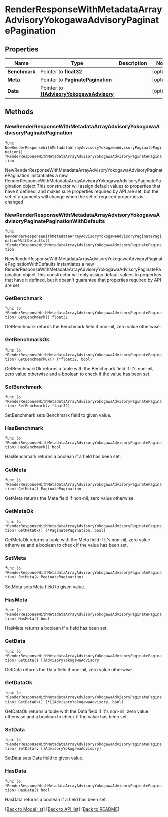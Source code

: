 # RenderResponseWithMetadataArrayAdvisoryYokogawaAdvisoryPaginatePagination

## Properties

Name | Type | Description | Notes
------------ | ------------- | ------------- | -------------
**Benchmark** | Pointer to **float32** |  | [optional] 
**Meta** | Pointer to [**PaginatePagination**](PaginatePagination.md) |  | [optional] 
**Data** | Pointer to [**[]AdvisoryYokogawaAdvisory**](AdvisoryYokogawaAdvisory.md) |  | [optional] 

## Methods

### NewRenderResponseWithMetadataArrayAdvisoryYokogawaAdvisoryPaginatePagination

`func NewRenderResponseWithMetadataArrayAdvisoryYokogawaAdvisoryPaginatePagination() *RenderResponseWithMetadataArrayAdvisoryYokogawaAdvisoryPaginatePagination`

NewRenderResponseWithMetadataArrayAdvisoryYokogawaAdvisoryPaginatePagination instantiates a new RenderResponseWithMetadataArrayAdvisoryYokogawaAdvisoryPaginatePagination object
This constructor will assign default values to properties that have it defined,
and makes sure properties required by API are set, but the set of arguments
will change when the set of required properties is changed

### NewRenderResponseWithMetadataArrayAdvisoryYokogawaAdvisoryPaginatePaginationWithDefaults

`func NewRenderResponseWithMetadataArrayAdvisoryYokogawaAdvisoryPaginatePaginationWithDefaults() *RenderResponseWithMetadataArrayAdvisoryYokogawaAdvisoryPaginatePagination`

NewRenderResponseWithMetadataArrayAdvisoryYokogawaAdvisoryPaginatePaginationWithDefaults instantiates a new RenderResponseWithMetadataArrayAdvisoryYokogawaAdvisoryPaginatePagination object
This constructor will only assign default values to properties that have it defined,
but it doesn't guarantee that properties required by API are set

### GetBenchmark

`func (o *RenderResponseWithMetadataArrayAdvisoryYokogawaAdvisoryPaginatePagination) GetBenchmark() float32`

GetBenchmark returns the Benchmark field if non-nil, zero value otherwise.

### GetBenchmarkOk

`func (o *RenderResponseWithMetadataArrayAdvisoryYokogawaAdvisoryPaginatePagination) GetBenchmarkOk() (*float32, bool)`

GetBenchmarkOk returns a tuple with the Benchmark field if it's non-nil, zero value otherwise
and a boolean to check if the value has been set.

### SetBenchmark

`func (o *RenderResponseWithMetadataArrayAdvisoryYokogawaAdvisoryPaginatePagination) SetBenchmark(v float32)`

SetBenchmark sets Benchmark field to given value.

### HasBenchmark

`func (o *RenderResponseWithMetadataArrayAdvisoryYokogawaAdvisoryPaginatePagination) HasBenchmark() bool`

HasBenchmark returns a boolean if a field has been set.

### GetMeta

`func (o *RenderResponseWithMetadataArrayAdvisoryYokogawaAdvisoryPaginatePagination) GetMeta() PaginatePagination`

GetMeta returns the Meta field if non-nil, zero value otherwise.

### GetMetaOk

`func (o *RenderResponseWithMetadataArrayAdvisoryYokogawaAdvisoryPaginatePagination) GetMetaOk() (*PaginatePagination, bool)`

GetMetaOk returns a tuple with the Meta field if it's non-nil, zero value otherwise
and a boolean to check if the value has been set.

### SetMeta

`func (o *RenderResponseWithMetadataArrayAdvisoryYokogawaAdvisoryPaginatePagination) SetMeta(v PaginatePagination)`

SetMeta sets Meta field to given value.

### HasMeta

`func (o *RenderResponseWithMetadataArrayAdvisoryYokogawaAdvisoryPaginatePagination) HasMeta() bool`

HasMeta returns a boolean if a field has been set.

### GetData

`func (o *RenderResponseWithMetadataArrayAdvisoryYokogawaAdvisoryPaginatePagination) GetData() []AdvisoryYokogawaAdvisory`

GetData returns the Data field if non-nil, zero value otherwise.

### GetDataOk

`func (o *RenderResponseWithMetadataArrayAdvisoryYokogawaAdvisoryPaginatePagination) GetDataOk() (*[]AdvisoryYokogawaAdvisory, bool)`

GetDataOk returns a tuple with the Data field if it's non-nil, zero value otherwise
and a boolean to check if the value has been set.

### SetData

`func (o *RenderResponseWithMetadataArrayAdvisoryYokogawaAdvisoryPaginatePagination) SetData(v []AdvisoryYokogawaAdvisory)`

SetData sets Data field to given value.

### HasData

`func (o *RenderResponseWithMetadataArrayAdvisoryYokogawaAdvisoryPaginatePagination) HasData() bool`

HasData returns a boolean if a field has been set.


[[Back to Model list]](../README.md#documentation-for-models) [[Back to API list]](../README.md#documentation-for-api-endpoints) [[Back to README]](../README.md)


